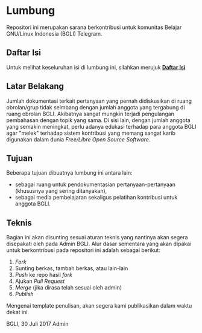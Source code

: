 # Lumbung
Repositori ini merupakan sarana berkontribusi untuk komunitas Belajar GNU/Linux Indonesia (BGLI) Telegram.

## Daftar Isi
Untuk melihat keseluruhan isi di lumbung ini, silahkan merujuk **[Daftar Isi](Daftar-Isi.md)**

## Latar Belakang
Jumlah dokumentasi terkait pertanyaan yang pernah didiskusikan di ruang obrolan/grup tidak seimbang dengan jumlah anggota yang tergabung di ruang obrolan BGLI. Akibatnya sangat mungkin terjadi pengulangan pembahasan dengan topik yang sama. Di sisi lain, dengan jumlah anggota yang semakin meningkat, perlu adanya edukasi terhadap para anggota BGLI agar "melek" terhadap sistem kontribusi yang memang sangat karib digunakan dalam dunia _Free/Libre Open Source Software_.
## Tujuan
Beberapa tujuan dibuatnya lumbung ini antara lain:
- sebagai ruang untuk pendokumentasian pertanyaan-pertanyaan (khususnya yang sering ditanyakan),
- sebagai media pembelajaran sekaligus pelatihan kontribusi untuk anggota BGLI.

## Teknis
Bagian ini akan disunting sesuai aturan teknis yang nantinya akan segera disepakati oleh pada Admin BGLI. Alur dasar sementara yang akan dipakai untuk berkontribusi pada repositori ini adalah sebagai berikut:
1. _Fork_
2. Sunting berkas, tambah berkas, atau lain-lain
3. _Push_ ke repo hasil _fork_
4. Ajukan _Pull Request_
5. _Merge_ (jika dirasa telah sesuai oleh admin)
6. _Publish_

Mengenai template penulisan, akan segera kami publikasikan dalam waktu dekat ini.

BGLI, 30 Juli 2017 
Admin
